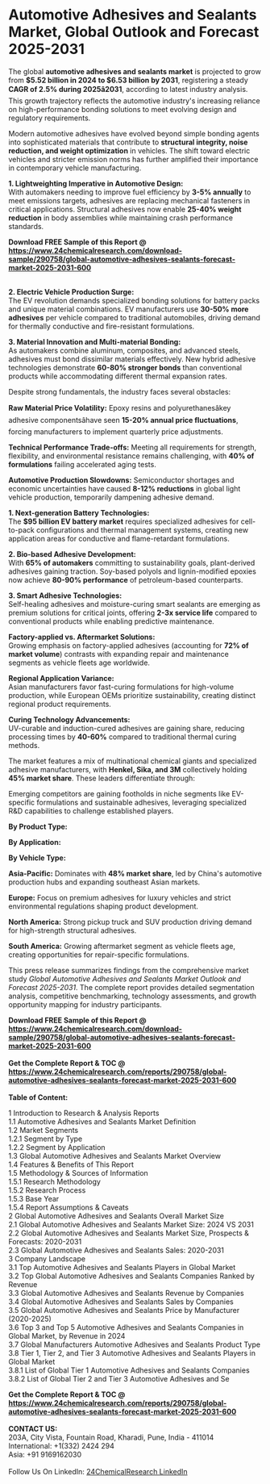 <h1>Automotive Adhesives and Sealants Market, Global Outlook and Forecast 2025-2031</h1><p>The global <strong>automotive adhesives and sealants market</strong> is projected to grow from <strong>$5.52 billion in 2024 to $6.53 billion by 2031</strong>, registering a steady <strong>CAGR of 2.5% during 2025â2031</strong>, according to latest industry analysis. This growth trajectory reflects the automotive industry's increasing reliance on high-performance bonding solutions to meet evolving design and regulatory requirements.</p><p>Modern automotive adhesives have evolved beyond simple bonding agents into sophisticated materials that contribute to <strong>structural integrity, noise reduction, and weight optimization</strong> in vehicles. The shift toward electric vehicles and stricter emission norms has further amplified their importance in contemporary vehicle manufacturing.</p><p><strong>1. Lightweighting Imperative in Automotive Design:</strong><br>
With automakers needing to improve fuel efficiency by <strong>3-5% annually</strong> to meet emissions targets, adhesives are replacing mechanical fasteners in critical applications. Structural adhesives now enable <strong>25-40% weight reduction</strong> in body assemblies while maintaining crash performance standards.</p><div><b>Download FREE Sample of this Report @ 
            <a href="https://www.24chemicalresearch.com/download-sample/290758/global-automotive-adhesives-sealants-forecast-market-2025-2031-600">
            https://www.24chemicalresearch.com/download-sample/290758/global-automotive-adhesives-sealants-forecast-market-2025-2031-600</a></b></div><br><p><strong>2. Electric Vehicle Production Surge:</strong><br>
The EV revolution demands specialized bonding solutions for battery packs and unique material combinations. EV manufacturers use <strong>30-50% more adhesives</strong> per vehicle compared to traditional automobiles, driving demand for thermally conductive and fire-resistant formulations.</p><p><strong>3. Material Innovation and Multi-material Bonding:</strong><br>
As automakers combine aluminum, composites, and advanced steels, adhesives must bond dissimilar materials effectively. New hybrid adhesive technologies demonstrate <strong>60-80% stronger bonds</strong> than conventional products while accommodating different thermal expansion rates.</p><p>Despite strong fundamentals, the industry faces several obstacles:</p><p><strong>Raw Material Price Volatility:</strong> Epoxy resins and polyurethanesâkey adhesive componentsâhave seen <strong>15-20% annual price fluctuations</strong>, forcing manufacturers to implement quarterly price adjustments.</p><p><strong>Technical Performance Trade-offs:</strong> Meeting all requirements for strength, flexibility, and environmental resistance remains challenging, with <strong>40% of formulations</strong> failing accelerated aging tests.</p><p><strong>Automotive Production Slowdowns:</strong> Semiconductor shortages and economic uncertainties have caused <strong>8-12% reductions</strong> in global light vehicle production, temporarily dampening adhesive demand.</p><p><strong>1. Next-generation Battery Technologies:</strong><br>
The <strong>$95 billion EV battery market</strong> requires specialized adhesives for cell-to-pack configurations and thermal management systems, creating new application areas for conductive and flame-retardant formulations.</p><p><strong>2. Bio-based Adhesive Development:</strong><br>
With <strong>65% of automakers</strong> committing to sustainability goals, plant-derived adhesives gaining traction. Soy-based polyols and lignin-modified epoxies now achieve <strong>80-90% performance</strong> of petroleum-based counterparts.</p><p><strong>3. Smart Adhesive Technologies:</strong><br>
Self-healing adhesives and moisture-curing smart sealants are emerging as premium solutions for critical joints, offering <strong>2-3x service life</strong> compared to conventional products while enabling predictive maintenance.</p><p><strong>Factory-applied vs. Aftermarket Solutions:</strong><br>
	Growing emphasis on factory-applied adhesives (accounting for <strong>72% of market volume</strong>) contrasts with expanding repair and maintenance segments as vehicle fleets age worldwide.</p><p><strong>Regional Application Variance:</strong><br>
	Asian manufacturers favor fast-curing formulations for high-volume production, while European OEMs prioritize sustainability, creating distinct regional product requirements.</p><p><strong>Curing Technology Advancements:</strong><br>
	UV-curable and induction-cured adhesives are gaining share, reducing processing times by <strong>40-60%</strong> compared to traditional thermal curing methods.</p><p>The market features a mix of multinational chemical giants and specialized adhesive manufacturers, with <strong>Henkel, Sika, and 3M</strong> collectively holding <strong>45% market share</strong>. These leaders differentiate through:</p><p>Emerging competitors are gaining footholds in niche segments like EV-specific formulations and sustainable adhesives, leveraging specialized R&amp;D capabilities to challenge established players.</p><p><strong>By Product Type:</strong></p><p><strong>By Application:</strong></p><p><strong>By Vehicle Type:</strong></p><p><strong>Asia-Pacific:</strong> Dominates with <strong>48% market share</strong>, led by China's automotive production hubs and expanding southeast Asian markets.</p><p><strong>Europe:</strong> Focus on premium adhesives for luxury vehicles and strict environmental regulations shaping product development.</p><p><strong>North America:</strong> Strong pickup truck and SUV production driving demand for high-strength structural adhesives.</p><p><strong>South America:</strong> Growing aftermarket segment as vehicle fleets age, creating opportunities for repair-specific formulations.</p><p>This press release summarizes findings from the comprehensive market study <em>Global Automotive Adhesives and Sealants Market Outlook and Forecast 2025-2031</em>. The complete report provides detailed segmentation analysis, competitive benchmarking, technology assessments, and growth opportunity mapping for industry participants.</p><div><b>Download FREE Sample of this Report @ 
            <a href="https://www.24chemicalresearch.com/download-sample/290758/global-automotive-adhesives-sealants-forecast-market-2025-2031-600">
            https://www.24chemicalresearch.com/download-sample/290758/global-automotive-adhesives-sealants-forecast-market-2025-2031-600</a></b></div><br><div><b>Get the Complete Report & TOC @ 
            <a href="https://www.24chemicalresearch.com/reports/290758/global-automotive-adhesives-sealants-forecast-market-2025-2031-600">
            https://www.24chemicalresearch.com/reports/290758/global-automotive-adhesives-sealants-forecast-market-2025-2031-600</a></b></div><br>
            <b>Table of Content:</b><p>1 Introduction to Research & Analysis Reports<br />
 1.1 Automotive Adhesives and Sealants Market Definition<br />
 1.2 Market Segments<br />
 1.2.1 Segment by Type<br />
 1.2.2 Segment by Application<br />
 1.3 Global Automotive Adhesives and Sealants Market Overview<br />
 1.4 Features & Benefits of This Report<br />
 1.5 Methodology & Sources of Information<br />
 1.5.1 Research Methodology<br />
 1.5.2 Research Process<br />
 1.5.3 Base Year<br />
 1.5.4 Report Assumptions & Caveats<br />
2 Global Automotive Adhesives and Sealants Overall Market Size<br />
 2.1 Global Automotive Adhesives and Sealants Market Size: 2024 VS 2031<br />
 2.2 Global Automotive Adhesives and Sealants Market Size, Prospects & Forecasts: 2020-2031<br />
 2.3 Global Automotive Adhesives and Sealants Sales: 2020-2031<br />
3 Company Landscape<br />
 3.1 Top Automotive Adhesives and Sealants Players in Global Market<br />
 3.2 Top Global Automotive Adhesives and Sealants Companies Ranked by Revenue<br />
 3.3 Global Automotive Adhesives and Sealants Revenue by Companies<br />
 3.4 Global Automotive Adhesives and Sealants Sales by Companies<br />
 3.5 Global Automotive Adhesives and Sealants Price by Manufacturer (2020-2025)<br />
 3.6 Top 3 and Top 5 Automotive Adhesives and Sealants Companies in Global Market, by Revenue in 2024<br />
 3.7 Global Manufacturers Automotive Adhesives and Sealants Product Type<br />
 3.8 Tier 1, Tier 2, and Tier 3 Automotive Adhesives and Sealants Players in Global Market<br />
 3.8.1 List of Global Tier 1 Automotive Adhesives and Sealants Companies<br />
 3.8.2 List of Global Tier 2 and Tier 3 Automotive Adhesives and Se</p><div><b>Get the Complete Report & TOC @ 
            <a href="https://www.24chemicalresearch.com/reports/290758/global-automotive-adhesives-sealants-forecast-market-2025-2031-600">
            https://www.24chemicalresearch.com/reports/290758/global-automotive-adhesives-sealants-forecast-market-2025-2031-600</a></b></div><br><b>CONTACT US:</b><br>
            203A, City Vista, Fountain Road, Kharadi, Pune, India - 411014<br>
            International: +1(332) 2424 294<br>
            Asia: +91 9169162030 <br><br>
            Follow Us On LinkedIn: <a href="https://www.linkedin.com/company/24chemicalresearch/">24ChemicalResearch LinkedIn</a>